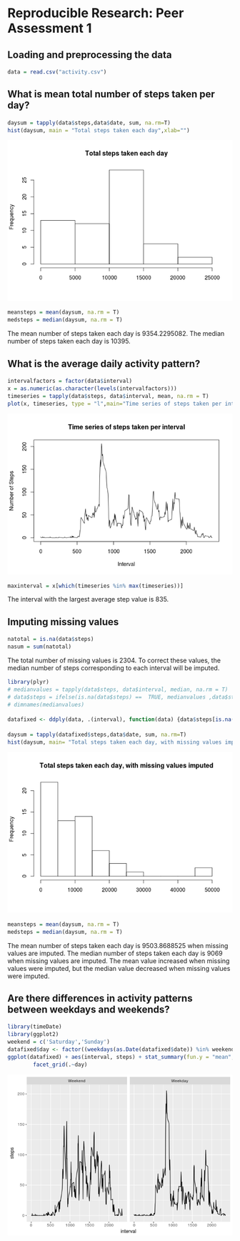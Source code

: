 # Reproducible Research: Peer Assessment 1


## Loading and preprocessing the data

```r
data = read.csv("activity.csv")
```


## What is mean total number of steps taken per day?

```r
daysum = tapply(data$steps,data$date, sum, na.rm=T)
hist(daysum, main = "Total steps taken each day",xlab="")
```

![](PA1_template_files/figure-html/unnamed-chunk-2-1.png)<!-- -->

```r
meansteps = mean(daysum, na.rm = T)
medsteps = median(daysum, na.rm = T)
```
The mean number of steps taken each day is 9354.2295082. The median number of steps taken each day is 10395.   

## What is the average daily activity pattern?


```r
intervalfactors = factor(data$interval)
x = as.numeric(as.character(levels(intervalfactors)))
timeseries = tapply(data$steps, data$interval, mean, na.rm = T)
plot(x, timeseries, type = "l",main="Time series of steps taken per interval",xlab="Interval",ylab="Number of Steps")
```

![](PA1_template_files/figure-html/unnamed-chunk-4-1.png)<!-- -->

```r
maxinterval = x[which(timeseries %in% max(timeseries))]
```
The interval with the largest average step value is 835.  

## Imputing missing values


```r
natotal = is.na(data$steps)
nasum = sum(natotal)
```
The total number of missing values is 2304. To correct these values, the median number of steps corresponding to each interval will be imputed.


```r
library(plyr)
# medianvalues = tapply(data$steps, data$interval, median, na.rm = T)
# data$steps = ifelse(is.na(data$steps) ==  TRUE, medianvalues ,data$steps)
# dimnames(medianvalues)

datafixed <- ddply(data, .(interval), function(data) {data$steps[is.na(data$steps)] <- median(data$steps, na.rm=TRUE); return(data)})

daysum = tapply(datafixed$steps,data$date, sum, na.rm=T)
hist(daysum, main= "Total steps taken each day, with missing values imputed", xlab = "")
```

![](PA1_template_files/figure-html/unnamed-chunk-6-1.png)<!-- -->

```r
meansteps = mean(daysum, na.rm = T)
medsteps = median(daysum, na.rm = T)
```

The mean number of steps taken each day is 9503.8688525 when missing values are imputed. The median number of steps taken each day is 9069 when missing values are imputed. The mean value increased when missing values were imputed, but the median value decreased when missing values were imputed.  


## Are there differences in activity patterns between weekdays and weekends?

```r
library(timeDate)
library(ggplot2)
weekend = c('Saturday','Sunday')
datafixed$day <- factor((weekdays(as.Date(datafixed$date)) %in% weekend),levels=c(T,F),labels=c('Weekend','Weekday'))
ggplot(datafixed) + aes(interval, steps) + stat_summary(fun.y = "mean", geom = "line") + 
        facet_grid(.~day)
```

![](PA1_template_files/figure-html/unnamed-chunk-7-1.png)<!-- -->
